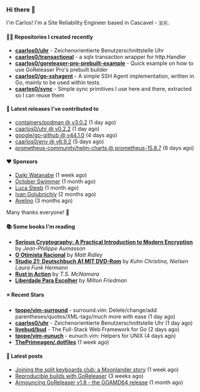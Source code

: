 ### Hi there 👋

I'm Carlos! I'm a Site Reliability Engineer based in Cascavel - 🇧🇷.

#### 👨‍💻 Repositories I created recently
- **[caarlos0/uhr](https://github.com/caarlos0/uhr)** - Zeichenorientierte Benutzerschnittstelle Uhr
- **[caarlos0/transactional](https://github.com/caarlos0/transactional)** - a sqlx transaction wrapper for http.Handler
- **[caarlos0/goreleaser-pro-prebuilt-example](https://github.com/caarlos0/goreleaser-pro-prebuilt-example)** - Quick example on how to use GoReleaser Pro&#39;s prebuilt builder
- **[caarlos0/go-sshagent](https://github.com/caarlos0/go-sshagent)** - A simple SSH Agent implementation, written in Go, mainly to be used within tests.
- **[caarlos0/sync](https://github.com/caarlos0/sync)** - Simple sync primitives I use here and there, extracted so I can reuse them

#### 🚀 Latest releases I've contributed to


- [containers/podman @ v3.0.2](https://github.com/containers/podman/releases/tag/v3.0.2) (1 day ago)
- [caarlos0/uhr @ v0.2.2](https://github.com/caarlos0/uhr/releases/tag/v0.2.2) (1 day ago)
- [google/go-github @ v44.1.0](https://github.com/google/go-github/releases/tag/v44.1.0) (4 days ago)
- [caarlos0/env @ v6.9.2](https://github.com/caarlos0/env/releases/tag/v6.9.2) (5 days ago)
- [prometheus-community/helm-charts @ prometheus-15.8.7](https://github.com/prometheus-community/helm-charts/releases/tag/prometheus-15.8.7) (6 days ago)

#### ❤️ Sponsors
- [Daiki Watanabe](https://github.com/daikw) (1 week ago)
- [October Swimmer](https://github.com/octoberswimmer) (1 month ago)
- [Luca Steeb](https://github.com/steebchen) (1 month ago)
- [Ivan Golubnichiy](https://github.com/h1kkan) (2 months ago)
- [Avelino](https://github.com/avelino) (3 months ago)

Many thanks everyone! 🙏

#### 📚 Some books I'm reading
- **[Serious Cryptography: A Practical Introduction to Modern Encryption](https://www.goodreads.com/book/show/36265193-serious-cryptography)** by _Jean-Philippe Aumasson_
- **[O Otimista Racional](https://www.goodreads.com/book/show/32706964-o-otimista-racional)** by _Matt Ridley_
- **[Studio 21: Deutschbuch A1 MIT DVD-Rom](https://www.goodreads.com/book/show/25495148-studio-21)** by _Kuhn Christina, Nielsen Laura Funk Hermann_
- **[Rust in Action](https://www.goodreads.com/book/show/45731908-rust-in-action)** by _T.S. McNamara_
- **[Liberdade Para Escolher](https://www.goodreads.com/book/show/17238591-liberdade-para-escolher)** by _Milton Friedman_

#### ⭐ Recent Stars


- **[tpope/vim-surround](https://github.com/tpope/vim-surround)** - surround.vim: Delete/change/add parentheses/quotes/XML-tags/much more with ease (1 day ago)
- **[caarlos0/uhr](https://github.com/caarlos0/uhr)** - Zeichenorientierte Benutzerschnittstelle Uhr (1 day ago)
- **[livebud/bud](https://github.com/livebud/bud)** - The Full-Stack Web Framework for Go (2 days ago)
- **[tpope/vim-eunuch](https://github.com/tpope/vim-eunuch)** - eunuch.vim: Helpers for UNIX (4 days ago)
- **[ThePrimeagen/.dotfiles](https://github.com/ThePrimeagen/.dotfiles)** (1 week ago)

#### 📄 Latest posts
- [Joining the split keyboards club: a Moonlander story](https://carlosbecker.com/posts/split-keyboard-moonlander/) (1 week ago)
- [Reproducible builds with GoReleaser](https://carlosbecker.com/posts/goreleaser-reproducible-buids/) (3 weeks ago)
- [Announcing GoReleaser v1.8 - the GOAMD64 release](https://carlosbecker.com/posts/goreleaser-v1.8/) (1 month ago)
